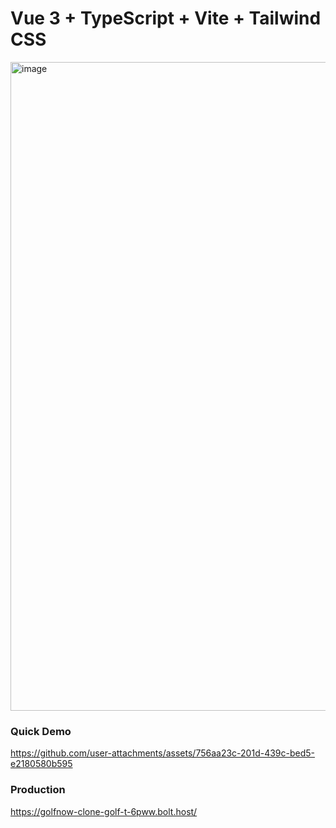 # Vue 3 + TypeScript + Vite + Tailwind CSS

<img width="1705" height="1038" alt="image" src="https://github.com/user-attachments/assets/84a32d5a-d4fc-454d-a46c-552bbede4c31" />

### Quick Demo

https://github.com/user-attachments/assets/756aa23c-201d-439c-bed5-e2180580b595

### Production
https://golfnow-clone-golf-t-6pww.bolt.host/
